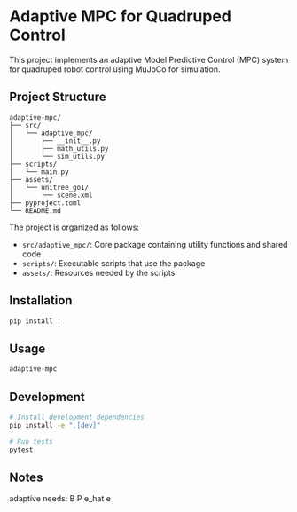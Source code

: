 # Adaptive MPC for Quadruped Control

This project implements an adaptive Model Predictive Control (MPC) system for quadruped robot control using MuJoCo for simulation.

## Project Structure

```
adaptive-mpc/
├── src/
│   └── adaptive_mpc/
│       ├── __init__.py
│       ├── math_utils.py
│       └── sim_utils.py
├── scripts/
│   └── main.py
├── assets/
│   └── unitree_go1/
│       └── scene.xml
├── pyproject.toml
└── README.md
```

The project is organized as follows:
- `src/adaptive_mpc/`: Core package containing utility functions and shared code
- `scripts/`: Executable scripts that use the package
- `assets/`: Resources needed by the scripts

## Installation

```bash
pip install .
```

## Usage

```bash
adaptive-mpc
```

## Development

```bash
# Install development dependencies
pip install -e ".[dev]"

# Run tests
pytest
```

## Notes
adaptive needs:
B
P
e_hat
e